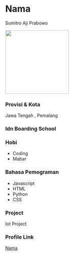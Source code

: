 # Nama

Sumitro Aji Prabowo

<img src="https://encrypted-tbn0.gstatic.com/images?q=tbn:ANd9GcTLePPCmpULvG0hvO7kzXxfimbmxZCxMq6f3w&usqp=CAU" width="200" height="200" align="center"/>

### Provisi & Kota

Jawa Tengah , Pemalang

### Idn Boarding School

### Hobi

- Coding
- Mabar

### Bahasa Pemograman

- Javascript
- HTML
- Python
- CSS

### Project

Iot Project

### Profile Link

[Nama](https://github.com/bowo-anakdesa)
